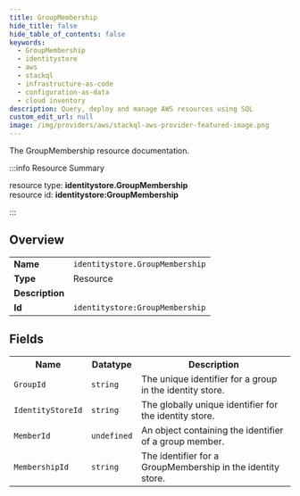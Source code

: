 ```yaml
---
title: GroupMembership
hide_title: false
hide_table_of_contents: false
keywords:
  - GroupMembership
  - identitystore
  - aws
  - stackql
  - infrastructure-as-code
  - configuration-as-data
  - cloud inventory
description: Query, deploy and manage AWS resources using SQL
custom_edit_url: null
image: /img/providers/aws/stackql-aws-provider-featured-image.png
---
```

The GroupMembership resource documentation.

:::info Resource Summary

<div class="row">
<div class="providerDocColumn">
<span>resource type:&nbsp;<b>identitystore.GroupMembership</b></span><br />
<span>resource id:&nbsp;<b>identitystore:GroupMembership</b></span><br />
</div>
</div>

:::

## Overview
<table><tbody>
<tr><td><b>Name</b></td><td><code>identitystore.GroupMembership</code></td></tr>
<tr><td><b>Type</b></td><td>Resource</td></tr>
<tr><td><b>Description</b></td><td></td></tr>
<tr><td><b>Id</b></td><td><code>identitystore:GroupMembership</code></td></tr>
</tbody></table>

## Fields
<table><tbody>
<tr><th>Name</th><th>Datatype</th><th>Description</th></tr>
<tr><td><code>GroupId</code></td><td><code>string</code></td><td>The unique identifier for a group in the identity store.</td></tr><tr><td><code>IdentityStoreId</code></td><td><code>string</code></td><td>The globally unique identifier for the identity store.</td></tr><tr><td><code>MemberId</code></td><td><code>undefined</code></td><td>An object containing the identifier of a group member.</td></tr><tr><td><code>MembershipId</code></td><td><code>string</code></td><td>The identifier for a GroupMembership in the identity store.</td></tr>
</tbody></table>